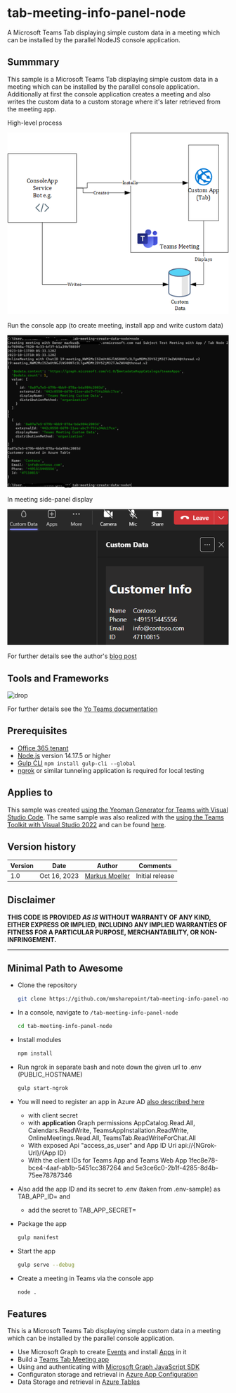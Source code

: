 # tab-meeting-info-panel-node
A Microsoft Teams Tab displaying simple custom data in a meeting which can be installed by the parallel NodeJS console application.

## Summmary

This sample is a Microsoft Teams Tab displaying simple custom data in a meeting which can be installed by the parallel console application. Additionally at first the console application creates a meeting and also writes the custom data to a custom storage where it's later retrieved from the meeting app. 

High-level process

![High-level process ...](assets/01HighlevelArc_CreateMeeting.png)

Run the console app (to create meeting, install app and write custom data)

![Run the console app](assets/07TeamsMeeting_CreationResultNode.png)

In meeting side-panel display

![In meeting side-panel display...](assets/06InMeetingSidePanel_yoteams.png)

For further details see the author's [blog post](https://mmsharepoint.wordpress.com/2023/10/16/creating-teams-meetings-install-teams-meeting-app-and-use-custom-data-nodejs/)

## Tools and Frameworks

![drop](https://img.shields.io/badge/Yo&nbsp;Teams-4.1-green.svg)

For further details see the [Yo Teams documentation](https://github.com/PnP/generator-teams/docs)

## Prerequisites

* [Office 365 tenant](https://dev.office.com/sharepoint/docs/spfx/set-up-your-development-environment)
* [Node.js](https://nodejs.org) version 14.17.5 or higher
* [Gulp CLI](https://github.com/gulpjs/gulp-cli) `npm install gulp-cli --global`
* [ngrok](https://ngrok.com) or similar tunneling application is required for local testing

## Applies to


This sample was created [using the Yeoman Generator for Teams with Visual Studio Code](https://pnp.github.io/generator-teams/). The same sample was also realized with the [using the Teams Toolkit with Visual Studio 2022](https://learn.microsoft.com/en-us/microsoftteams/platform/toolkit/teams-toolkit-fundamentals?pivots=visual-studio&WT.mc_id=M365-MVP-5004617) and can be found [here](https://github.com/pnp/teams-dev-samples/tree/main/samples/tab-meeting-create-data-csharp).


## Version history

Version|Date|Author|Comments
-------|----|--------|--------
1.0|Oct 16, 2023|[Markus Moeller](http://www.twitter.com/moeller2_0)|Initial release

## Disclaimer

**THIS CODE IS PROVIDED *AS IS* WITHOUT WARRANTY OF ANY KIND, EITHER EXPRESS OR IMPLIED, INCLUDING ANY IMPLIED WARRANTIES OF FITNESS FOR A PARTICULAR PURPOSE, MERCHANTABILITY, OR NON-INFRINGEMENT.**

---

## Minimal Path to Awesome
- Clone the repository
    ```bash
    git clone https://github.com/mmsharepoint/tab-meeting-info-panel-node.git
    ```

- In a console, navigate to `/tab-meeting-info-panel-node`

    ```bash
    cd tab-meeting-info-panel-node
    ```

- Install modules

    ```bash
    npm install
    ```
- Run ngrok in separate bash and note down the given url to .env (PUBLIC_HOSTNAME)
    ```bash
    gulp start-ngrok
    ```

- You will need to register an app in Azure AD [also described here](https://mmsharepoint.wordpress.com/2021/09/07/meeting-apps-in-microsoft-teams-1-pre-meeting/#appreg)
  - with client secret
  - with **application** Graph permissions AppCatalog.Read.All, Calendars.ReadWrite, TeamsAppInstallation.ReadWrite, OnlineMeetings.Read.All, TeamsTab.ReadWriteForChat.All
  - With exposed Api "access_as_user" and App ID Uri api://{NGrok-Url}/{App ID}
  - With the client IDs for Teams App and Teams Web App 1fec8e78-bce4-4aaf-ab1b-5451cc387264 and 5e3ce6c0-2b1f-4285-8d4b-75ee78787346
- Also add the app ID and its secret to .env (taken from .env-sample) as TAB_APP_ID= and 
    - add the secret to TAB_APP_SECRET=
- Package the app
    ```bash
    gulp manifest
    ```
- Start the app
    ```bash
    gulp serve --debug
    ```
- Create a meeting in Teams via the console app
    ```bash
    node .
    ```


## Features
This is a Microsoft Teams Tab displaying simple custom data in a meeting which can be installed by the parallel console application.
* Use Microsoft Graph to create [Events](https://learn.microsoft.com/en-us/graph/api/user-post-events?view=graph-rest-1.0&tabs=http&WT.mc_id=M365-MVP-5004617) and install [Apps](https://learn.microsoft.com/en-us/graph/api/chat-post-installedapps?view=graph-rest-1.0&tabs=http&WT.mc_id=M365-MVP-5004617) in it
* Build a [Teams Tab Meeting app](https://learn.microsoft.com/en-us/microsoftteams/platform/apps-in-teams-meetings/build-tabs-for-meeting?tabs=desktop%2Cmeeting-chat-view-desktop%2Cmeeting-side-panel%2Cmeeting-stage-view-desktop%2Cchannel-meeting-desktop&WT.mc_id=M365-MVP-5004617)
* Using and authenticating with [Microsoft Graph JavaScript SDK](https://learn.microsoft.com/en-us/graph/sdks/sdks-overview?WT.mc_id=M365-MVP-5004617)
* Configuraton storage and retrieval in [Azure App Configuration](https://learn.microsoft.com/en-us/azure/azure-app-configuration/overview?WT.mc_id=M365-MVP-5004617)
* Data Storage and retrieval in [Azure Tables](https://learn.microsoft.com/en-us/javascript/api/overview/azure/data-tables-readme?view=azure-node-latest&WT.mc_id=M365-MVP-5004617)
